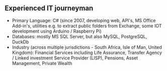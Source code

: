 ## Experienced IT journeyman

- Primary Language: C# (since 2007, developing web, API's, MS Office Add-in's, utilities e.g. to extract public folders from Exchange, some IOT development using Arduino / Raspberry Pi)
- Databases: mostly MS SQL Server, but also MySQL, PostgreSQL, DuckDb
- Industry (across multiple jurisdictions - South Africa, Isle of Man, United Kingdom): Financial Services including Life Assurance, Transfer Agency / Linked investment Service Provider (LISP), Pensions, Asset Management, Private Wealth
